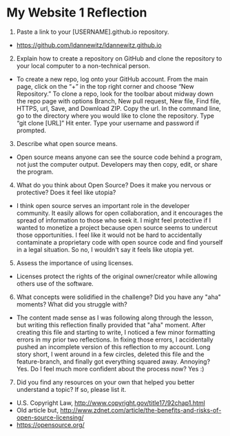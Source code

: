 # My Website 1 Reflection
1. Paste a link to your [USERNAME].github.io repository.
  * https://github.com/ldannewitz/ldannewitz.github.io
2. Explain how to create a repository on GitHub and clone the repository to your local computer to a non-technical person.
  * To create a new repo, log onto your GitHub account. From the main page, click on the “+” in the top right corner and choose “New Repository.” To clone a repo, look for the toolbar about midway down the repo page with options Branch, New pull request, New file, Find file, HTTPS, url, Save, and Download ZIP. Copy the url. In the command line, go to the directory where you would like to clone the repository. Type “git clone [URL]” Hit enter. Type your username and password if prompted.
3. Describe what open source means.
  * Open source means anyone can see the source code behind a program, not just the computer output. Developers may then copy, edit, or share the program.
4. What do you think about Open Source? Does it make you nervous or protective? Does it feel like utopia?
  * I think open source serves an important role in the developer community. It easily allows for open collaboration, and it encourages the spread of information to those who seek it. I might feel protective if I wanted to monetize a project because open source seems to undercut those opportunities. I feel like it would not be hard to accidentally contaminate a proprietary code with open source code and find yourself in a legal situation. So no, I wouldn't say it feels like utopia yet.
5. Assess the importance of using licenses.
  * Licenses protect the rights of the original owner/creator while allowing others use of the software.
6. What concepts were solidified in the challenge? Did you have any "aha" moments? What did you struggle with?
  * The content made sense as I was following along through the lesson, but writing this reflection finally provided that "aha" moment. After creating this file and starting to write, I noticed a few minor formatting errors in my prior two reflections. In fixing those errors, I accidentally pushed an incomplete version of this reflection to my account. Long story short, I went around in a few circles, deleted this file and the feature-branch, and finally got everything squared away. Annoying? Yes. Do I feel much more confident about the process now? Yes :)
7. Did you find any resources on your own that helped you better understand a topic? If so, please list it.
  * U.S. Copyright Law, http://www.copyright.gov/title17/92chap1.html
  * Old article but, http://www.zdnet.com/article/the-benefits-and-risks-of-open-source-licensing/
  * https://opensource.org/